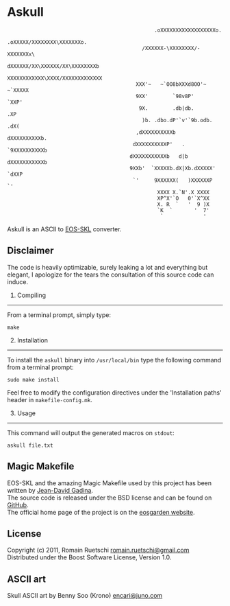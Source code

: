 Askull
======

                                                    .oXXXXXXXXXXXXXXXXXXo.
                                                 .oXXXXX/XXXXXXXX\XXXXXXXo.
                                                /XXXXXX-\XXXXXXXX/-XXXXXXXx\
                                               dXXXXXX/XX\XXXXXX/XX\XXXXXXXXb
                                              XXXXXXXXXXXX\XXXX/XXXXXXXXXXXXX   
                                              XXX'~   ~`OO8bXXXd8OO'~  ~`XXXXX
                                              9XX'        `98v8P'         `XXP' 
                                               9X.        .db|db.         .XP
                                                )b. .dbo.dP'`v'`9b.odb. .dX(
                                              ,dXXXXXXXXXXb     dXXXXXXXXXXb.
                                             dXXXXXXXXXXP'   .   `9XXXXXXXXXXb
                                            dXXXXXXXXXXXb   d|b   dXXXXXXXXXXXb
                                            9XXb'  `XXXXXb.dX|Xb.dXXXXX'  `dXXP
                                             `'     9XXXXXX(   )XXXXXXP     `'
                                                     XXXX X.`N'.X XXXX
                                                     XP^X'`O   0'`X^XX
                                                     X. R  `   '  9 )X
                                                     `K  `       '  7'
                                                      `             '

Askull is an ASCII to [EOS-SKL](https://github.com/macmade/EOS-SKL) converter.

Disclaimer
----------

The code is heavily optimizable, surely leaking a lot and everything but elegant, I apologize for the tears the consultation of this source code can induce.

1. Compiling
------------

From a terminal prompt, simply type:

    make

2. Installation
---------------

To install the `askull` binary into `/usr/local/bin` type the following command from a terminal prompt:

    sudo make install

Feel free to modify the configuration directives under the 'Installation paths' header in `makefile-config.mk`.

3. Usage
--------

This command will output the generated macros on `stdout`:

    askull file.txt

Magic Makefile
--------------

EOS-SKL and the amazing Magic Makefile used by this project has been written by [Jean-David Gadina](http://www.eosgarden.com).  
The source code is released under the BSD license and can be found on [GitHub](https://github.com/macmade/Magic-MakeFile).  
The official home page of the project is on the [eosgarden website](http://www.eosgarden.com/en/opensource/magic-makefile/).

License
-------

Copyright (c) 2011, Romain Ruetschi <romain.ruetschi@gmail.com>  
Distributed under the Boost Software License, Version 1.0.

ASCII art
---------

Skull ASCII art by Benny Soo (Krono) <encari@juno.com>